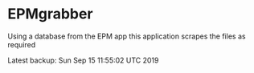 # EPMgrabber
Using a database from the EPM app this application scrapes the files as required


Latest backup: Sun Sep 15 11:55:02 UTC 2019
